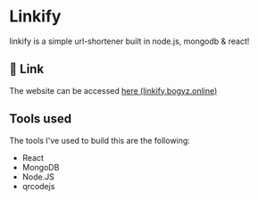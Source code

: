 
# Linkify

linkify is a simple url-shortener built in node.js, mongodb & react!


## 🔗 Link
The website can be accessed [here (linkify.bogyz.online)](https://linkify.bogyz.online/)

## Tools used

The tools I've used to build this are the following:
- React
- MongoDB
- Node.JS
- qrcodejs 

